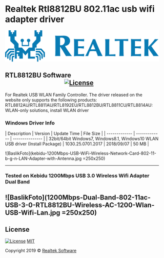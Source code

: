 # Realtek Rtl8812BU 802.11ac usb wifi adapter driver

![BaslikFoto](realtek-logo.png)

## RTL8812BU Software  &nbsp; &nbsp; &nbsp; &nbsp;&nbsp; &nbsp; &nbsp; &nbsp; &nbsp; &nbsp;&nbsp; &nbsp; &nbsp; &nbsp; &nbsp; &nbsp; &nbsp; &nbsp; &nbsp; &nbsp; &nbsp; &nbsp; &nbsp; &nbsp;&nbsp; &nbsp; &nbsp; &nbsp; &nbsp; &nbsp;&nbsp; &nbsp; &nbsp; &nbsp; &nbsp; &nbsp; &nbsp; &nbsp; &nbsp; &nbsp; &nbsp; &nbsp; &nbsp; &nbsp;&nbsp; &nbsp; &nbsp; &nbsp; &nbsp; &nbsp;[![License](https://img.shields.io/badge/license-MIT-green.svg?style=flat)](https://github.com/recepkarademir/A-Computer_Engineering_Final_Year_Project/blob/master/LICENSE)
For Realtek USB WLAN Family Controller. The driver released on the website only supports the following products: RTL8812AU/RTL8811AU/RTL8192EU/RTL8812BU/RTL8811CU/RTL8814AU: WLAN-only solutions, install WLAN driver

### Windows Driver Info

|  Description  |    Version    |   Update Time   |  File Size  |
| ------------- | ------------- | --------------- | 
| 32bit/64bit Windows7, Windows8.1, Windows10 WLAN USB driver (Install Package)  | 1030.25.0701.2017  | 2018/09/07 | 50 MB |


![BaslikFoto](kebidu-1200Mbps-USB-WiFi-Wireless-Network-Card-802-11-b-g-n-LAN-Adapter-with-Antenna.jpg =250x250)

---

### Tested on Kebidu 1200Mbps USB 3.0 Wireless Wifi Adapter Dual Band

![BaslikFoto](1200Mbps-Dual-Band-802-11ac-USB-3-0-RTL8812BU-Wireless-AC-1200-Wlan-USB-Wifi-Lan.jpg =250x250)
---


## License
[![License](http://img.shields.io/:license-mit-blue.svg?style=flat-square)](https://github.com/recepkarademir/Realtek_Rtl8812BU_802.11ac_usb_wifi_adapter_driver/blob/master/LICENSE)   [MIT](/LICENSE)

Copyright 2019 © <a href="https://github.com/recepkarademir/Realtek_Rtl8812BU_802.11ac_usb_wifi_adapter_driver" target="_blank"> Realtek Software </a>
